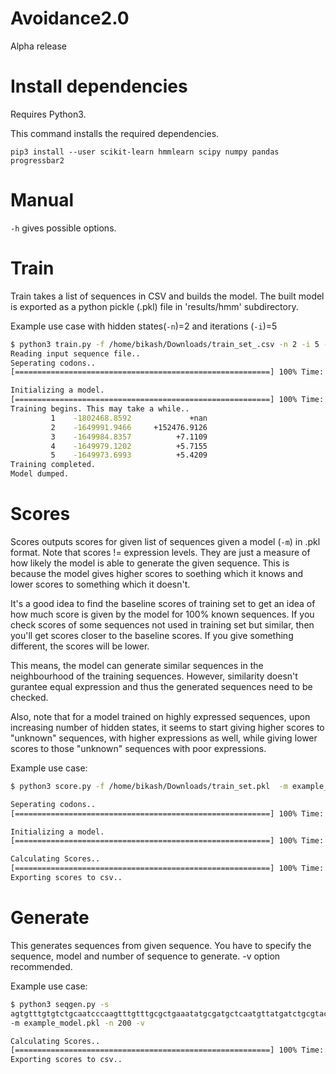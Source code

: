 # Avoidance2.0
Alpha release 



# Install dependencies 
Requires Python3.

This command installs the required dependencies.

`pip3 install --user scikit-learn hmmlearn scipy numpy pandas progressbar2`


# Manual
`-h` gives possible options.

# Train
Train takes a list of sequences in CSV and builds the model. The built model is 
exported as a python pickle (.pkl) file in 'results/hmm' subdirectory.

Example use case with hidden states(`-n`)=2 and iterations (`-i`)=5

```sh
$ python3 train.py -f /home/bikash/Downloads/train_set_.csv -n 2 -i 5 -v
Reading input sequence file..
Seperating codons..
[=========================================================] 100% Time:  0:00:00

Initializing a model.
[=========================================================] 100% Time:  0:00:00
Training begins. This may take a while..
         1    -1802468.8592             +nan
         2    -1649991.9466     +152476.9126
         3    -1649984.8357          +7.1109
         4    -1649979.1202          +5.7155
         5    -1649973.6993          +5.4209
Training completed.
Model dumped.
```

# Scores
Scores outputs scores for given list of sequences given a model (`-m`) in .pkl
format. Note that scores != expression levels. They are just a measure of how 
likely the model is able to generate the given sequence. This is because the
model gives higher scores to soething which it knows and lower scores to
something which it doesn't. 

It's a good idea to find the baseline scores of training set to get an idea
of how much score is given by the model for 100% known sequences. If you check
scores of some sequences not used in training set but similar, then you'll get
scores closer to the baseline scores. If you give something different, the 
scores will be lower.

This means, the model can generate similar sequences in the neighbourhood of the
training sequences. However, similarity doesn't gurantee equal
expression and thus the generated sequences need to be checked. 

Also, note that for a model trained on highly expressed sequences,
upon increasing number of hidden states, it seems to start giving higher scores 
to "unknown" sequences, with higher expressions as well, while giving lower 
scores to those "unknown" sequences with poor  expressions.


Example use case:
```sh
$ python3 score.py -f /home/bikash/Downloads/train_set.pkl  -m example_model.pkl -v

Seperating codons..
[=========================================================] 100% Time:  0:00:00

Initializing a model.
[=========================================================] 100% Time:  0:00:00

Calculating Scores..
[=========================================================] 100% Time:  0:00:06
Exporting scores to csv..
```

# Generate
This generates sequences from given sequence. You have to specify the sequence,
model and number of sequence to generate. -v option recommended.


Example use case:
```sh
$ python3 seqgen.py -s 
agtgtttgtgtctgcaatcccaagtttgtttgcgctgaaatatgcgatgctcaatgttatgatctgcgtactaagccgcagatcatagtgggaact 
-m example_model.pkl -n 200 -v

Calculating Scores..
[=========================================================] 100% Time:  0:00:00
Exporting scores to csv..
```